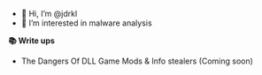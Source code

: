 - 👋 Hi, I’m @jdrkl
- 👀 I’m interested in malware analysis
<!---
jdrkl/jdrkl is a ✨ special ✨ repository because its `README.md` (this file) appears on your GitHub profile.
You can click the Preview link to take a look at your changes.
--->
**📚 Write ups**
  - The Dangers Of DLL Game Mods & Info stealers (Coming soon)

